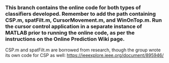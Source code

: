 ### This branch contains the online code for both types of classifiers developed. Remember to add the path containing CSP.m, spatFilt.m, CursorMovement.m, and WinOnTop.m. Run the cursor control application in a separate instance of MATLAB prior to running the online code, as per the instructions on the Online Prediction Wiki page.

CSP.m and spatFilt.m are borrowed from research, though the group wrote its own code for CSP as well: https://ieeexplore.ieee.org/document/895946/
